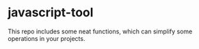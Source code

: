 # javascript-tool
This repo includes some neat functions, which can simplify some operations in your projects.

